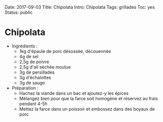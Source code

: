 Date: 2017-09-03
Title: Chipolata
Intro: Chipolata
Tags: grillades
Toc: yes
Status: public

# Chipolata

* Ingrédients :
  * 1kg d'épaule de porc désossée, découennée
  * 4g de sel
  * 2,5g de poivre
  * 2,5g d'ail séchée moulue
  * 3g de persillades
  * 3g d'échalottes
  * 3g de sauge
* Préparation :
  * Hachez la viande dans un bac et ajoutez-y les épices
  * Mélangez bien pour que la farce soit homogène et réservez au frais pendant 4-5h
  * Mettez la farce dans un poissoir et embossez dans des boyaux de porc
